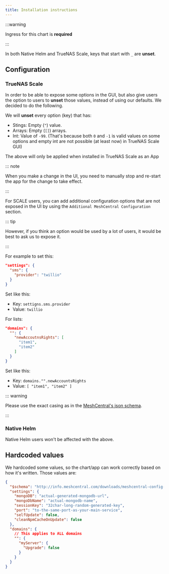 ```yaml
---
title: Installation instructions
---
```


:::warning

Ingress for this chart is **required**

:::

In both Native Helm and TrueNAS Scale, keys that start with `_` are **unset**.

## Configuration

### TrueNAS Scale

In order to be able to expose some options in the GUI,
but also give users the option to users to **unset** those values,
instead of using our defaults. We decided to do the following.

We will **unset** every option (key) that has:

- Stings: Empty (`"`) value.
- Arrays: Empty (`[]`) arrays.
- Int: Value of `-99`.
  (That's because both `0` and `-1` is valid values on some options
  and empty int are not possible (at least now) in TrueNAS Scale GUI)

The above will only be applied when installed in TrueNAS Scale as an App

::: note

When you make a change in the UI, you need to manually stop and re-start the app
for the change to take effect.

:::

For SCALE users, you can add additional configuration options that are not exposed in the UI
by using the `Additional MeshCentral Configuration` section.

::: tip

However, if you think an option would be used by a lot of users, it would be best to ask us to expose it.

:::

For example to set this:

```json
"settings": {
  "sms": {
    "provider": "twillio"
  }
}
```

Set like this:

- Key: `settigns.sms.provider`
- Value: `twillio`

For lists:

```json
"domains": {
  "": {
    "newAccoutnsRights": [
      "item1",
      "item2"
    ]
  }
}
```

Set like this:

- Key: `domains."".newAccountsRights`
- Value: `[ "item1", "item2" ]`

::: warning

Please use the exact casing as in the [MeshCentral's json schema](https://github.com/Ylianst/MeshCentral/blob/master/meshcentral-config-schema.json).

:::

### Native Helm

Native Helm users won't be affected with the above.

## Hardcoded values

We hardcoded some values, so the chart/app can work correctly based on how it's written.
Those values are:

```json
{
  "$schema": "http://info.meshcentral.com/downloads/meshcentral-config-schema.json",
  "settings": {
    "mongoDB": "actual-generated-mongodb-url",
    "mongoDbName": "actual-mongodb-name",
    "sessionKey": "32char-long-random-generated-key",
    "port": "to-the-same-port-as-your-main-service",
    "selfUpdate": false,
    "cleanNpmCacheOnUpdate": false
  },
  "domains": {
    // This applies to ALL domains
    "": {
      "myServer": {
        "Upgrade": false
      }
    }
  }
}
```
